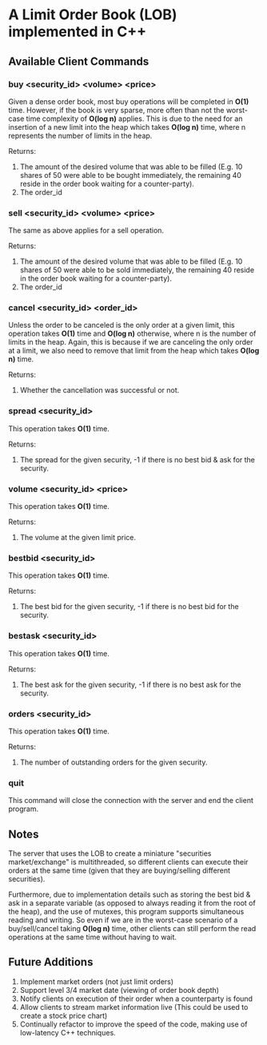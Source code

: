 # A Limit Order Book (LOB) implemented in C++

## Available Client Commands

### buy \<security_id> \<volume> \<price>
Given a dense order book, most buy operations will be completed in **O(1)** time. However, if the book is very sparse, more often than not the worst-case time complexity of **O(log n)** applies. This is due to the need for an insertion of a new limit into the heap which takes **O(log n)** time, where n represents the number of limits in the heap.

Returns: 
1) The amount of the desired volume that was able to be filled (E.g. 10 shares of 50 were able to be bought immediately, the remaining 40 reside in the order book waiting for a counter-party).
2) The order_id

### sell \<security_id> \<volume> \<price>
The same as above applies for a sell operation.

Returns: 
1) The amount of the desired volume that was able to be filled (E.g. 10 shares of 50 were able to be sold immediately, the remaining 40 reside in the order book waiting for a counter-party).
2) The order_id

### cancel \<security_id> \<order_id>
Unless the order to be canceled is the only order at a given limit, this operation takes **O(1)** time and **O(log n)** otherwise, where n is the number of limits in the heap. Again, this is because if we are canceling the only order at a limit, we also need to remove that limit from the heap which takes **O(log n)** time.

Returns: 
1) Whether the cancellation was successful or not.

### spread \<security_id>
This operation takes **O(1)** time.

Returns: 
1) The spread for the given security, -1 if there is no best bid & ask for the security.

### volume \<security_id> \<price>
This operation takes **O(1)** time.

Returns: 
1) The volume at the given limit price.

### bestbid \<security_id>
This operation takes **O(1)** time.

Returns: 
1) The best bid for the given security, -1 if there is no best bid for the security.

### bestask \<security_id>
This operation takes **O(1)** time.

Returns: 
1) The best ask for the given security, -1 if there is no best ask for the security.

### orders \<security_id>
This operation takes **O(1)** time.

Returns:
1) The number of outstanding orders for the given security.

### quit
This command will close the connection with the server and end the client program.

## Notes

The server that uses the LOB to create a miniature "securities market/exchange" is multithreaded, so different clients can execute their orders at the same time (given that they are buying/selling different securities).

Furthermore, due to implementation details such as storing the best bid & ask in a separate variable (as opposed to always reading it from the root of the heap), and the use of mutexes, this program supports simultaneous reading and writing. So even if we are in the worst-case scenario of a buy/sell/cancel taking **O(log n)** time, other clients can still perform the read operations at the same time without having to wait.

## Future Additions

1) Implement market orders (not just limit orders)
2) Support level 3/4 market date (viewing of order book depth)
3) Notify clients on execution of their order when a counterparty is found
4) Allow clients to stream market information live (This could be used to create a stock price chart)
5) Continually refactor to improve the speed of the code, making use of low-latency C++ techniques.
